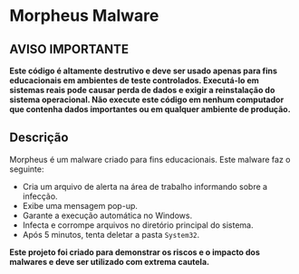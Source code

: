 # Morpheus Malware

## AVISO IMPORTANTE

**Este código é altamente destrutivo e deve ser usado apenas para fins educacionais em ambientes de teste controlados. Executá-lo em sistemas reais pode causar perda de dados e exigir a reinstalação do sistema operacional. Não execute este código em nenhum computador que contenha dados importantes ou em qualquer ambiente de produção.**

## Descrição

Morpheus é um malware criado para fins educacionais. Este malware faz o seguinte:
- Cria um arquivo de alerta na área de trabalho informando sobre a infecção.
- Exibe uma mensagem pop-up.
- Garante a execução automática no Windows.
- Infecta e corrompe arquivos no diretório principal do sistema.
- Após 5 minutos, tenta deletar a pasta `System32`.

**Este projeto foi criado para demonstrar os riscos e o impacto dos malwares e deve ser utilizado com extrema cautela.**
